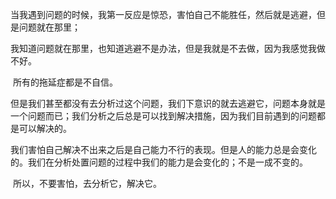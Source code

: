 ​		当我遇到问题的时候，我第一反应是惊恐，害怕自己不能胜任，然后就是逃避，但是问题就在那里；

​		我知道问题就在那里，也知道逃避不是办法，但是我就是不去做，因为我感觉我做不好。

​		所有的拖延症都是不自信。

​		但是我们甚至都没有去分析过这个问题，我们下意识的就去逃避它，问题本身就是一个问题而已；我们分析之后总是可以找到解决措施，因为我们目前遇到的问题都是可以解决的。

​		我们害怕自己解决不出来之后是自己能力不行的表现。但是人的能力总是会变化的。我们在分析处置问题的过程中我们的能力是会变化的；不是一成不变的。

​		所以，不要害怕，去分析它，解决它。

